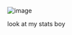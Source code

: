 ![image](https://github.com/fishlure/Fishlure/assets/99582157/05181eaa-47f6-454f-ad17-9b315aac8acf)

look at my stats boy
